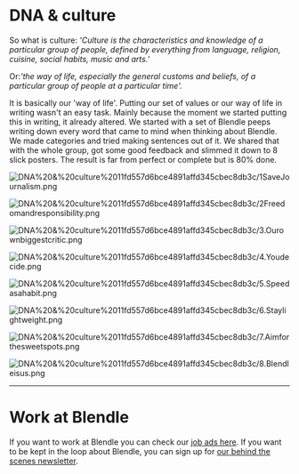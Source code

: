 # DNA & culture

So what is culture: *'Culture is the characteristics and knowledge of a particular group of people, defined by everything from language, religion, cuisine, social habits, music and arts.'*

Or:*'the way of life, especially the general customs and beliefs, of a particular group of people at a particular time'.*

It is basically our 'way of life'. Putting our set of values or our way of life in writing wasn't an easy task. Mainly because the moment we started putting this in writing, it already altered. We started with a set of Blendle peeps writing down every word that came to mind when thinking about Blendle. We made categories and tried making sentences out of it. We shared that with the whole group, got some good feedback and slimmed it down to 8 slick posters. The result is far from perfect or complete but is 80% done.

![DNA%20&%20culture%2011fd557d6bce4891affd345cbec8db3c/1SaveJournalism.png](DNA%20&%20culture%2011fd557d6bce4891affd345cbec8db3c/1SaveJournalism.png)

![DNA%20&%20culture%2011fd557d6bce4891affd345cbec8db3c/2Freedomandresponsibility.png](DNA%20&%20culture%2011fd557d6bce4891affd345cbec8db3c/2Freedomandresponsibility.png)

![DNA%20&%20culture%2011fd557d6bce4891affd345cbec8db3c/3.Ourownbiggestcritic.png](DNA%20&%20culture%2011fd557d6bce4891affd345cbec8db3c/3.Ourownbiggestcritic.png)

![DNA%20&%20culture%2011fd557d6bce4891affd345cbec8db3c/4.Youdecide.png](DNA%20&%20culture%2011fd557d6bce4891affd345cbec8db3c/4.Youdecide.png)

![DNA%20&%20culture%2011fd557d6bce4891affd345cbec8db3c/5.Speedasahabit.png](DNA%20&%20culture%2011fd557d6bce4891affd345cbec8db3c/5.Speedasahabit.png)

![DNA%20&%20culture%2011fd557d6bce4891affd345cbec8db3c/6.Staylightweight.png](DNA%20&%20culture%2011fd557d6bce4891affd345cbec8db3c/6.Staylightweight.png)

![DNA%20&%20culture%2011fd557d6bce4891affd345cbec8db3c/7.Aimforthesweetspots.png](DNA%20&%20culture%2011fd557d6bce4891affd345cbec8db3c/7.Aimforthesweetspots.png)

![DNA%20&%20culture%2011fd557d6bce4891affd345cbec8db3c/8.Blendleisus.png](DNA%20&%20culture%2011fd557d6bce4891affd345cbec8db3c/8.Blendleisus.png)

---

# Work at Blendle

If you want to work at Blendle you can check our [job ads here](https://blendle.homerun.co/). If you want to be kept in the loop about Blendle, you can sign up for [our behind the scenes newsletter](https://blendle.homerun.co/yes-keep-me-posted/tr/apply?token=8092d4128c306003d97dd3821bad06f2).